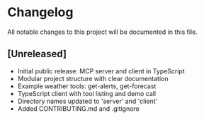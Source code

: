 # Changelog

All notable changes to this project will be documented in this file.

## [Unreleased]
- Initial public release: MCP server and client in TypeScript
- Modular project structure with clear documentation
- Example weather tools: get-alerts, get-forecast
- TypeScript client with tool listing and demo call
- Directory names updated to 'server' and 'client'
- Added CONTRIBUTING.md and .gitignore 